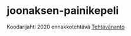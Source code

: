 # joonaksen-painikepeli
Koodarijahti 2020 ennakkotehtävä
[Tehtävänanto](https://www.koodarijahti.fi/Ennakkotehtava_2020_Painikepeli.pdf)
